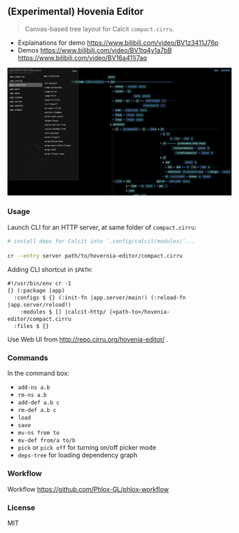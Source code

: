 ## (Experimental) Hovenia Editor

> Canvas-based tree layout for Calcit `compact.cirru`.

- Explainations for demo https://www.bilibili.com/video/BV1z3411J76p
- Demos https://www.bilibili.com/video/BV1tq4y1a7bB https://www.bilibili.com/video/BV16a411i7aq

![demo of hovenia-editor](./assets/demo.png)

### Usage

Launch CLI for an HTTP server, at same folder of `compact.cirru`:

```bash
# install deps for Calcit into `.config/calcit/modules/`...

cr --entry server path/to/hovernia-editor/compact.cirru
```

Adding CLI shortcut in `$PATH`:

```cirru
#!/usr/bin/env cr -1
{} (:package |app)
  :configs $ {} (:init-fn |app.server/main!) (:reload-fn |app.server/reload!)
    :modules $ [] |calcit-http/ |<path-to>/hovenia-editor/compact.cirru
  :files $ {}
```

Use Web UI from http://repo.cirru.org/hovenia-editor/ .

### Commands

In the command box:

- `add-ns a.b`
- `rm-ns a.b`
- `add-def a.b c`
- `rm-def a.b c`
- `load`
- `save`
- `mv-ns from to`
- `mv-def from/a to/b`
- `pick` or `pick off` for turning on/off picker mode
- `deps-tree` for loading dependency graph

### Workflow

Workflow https://github.com/Phlox-GL/phlox-workflow

### License

MIT
